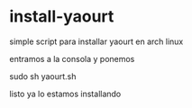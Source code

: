 # install-yaourt
simple script para installar yaourt en arch linux

entramos a la consola y ponemos

sudo sh yaourt.sh

listo ya lo estamos installando
